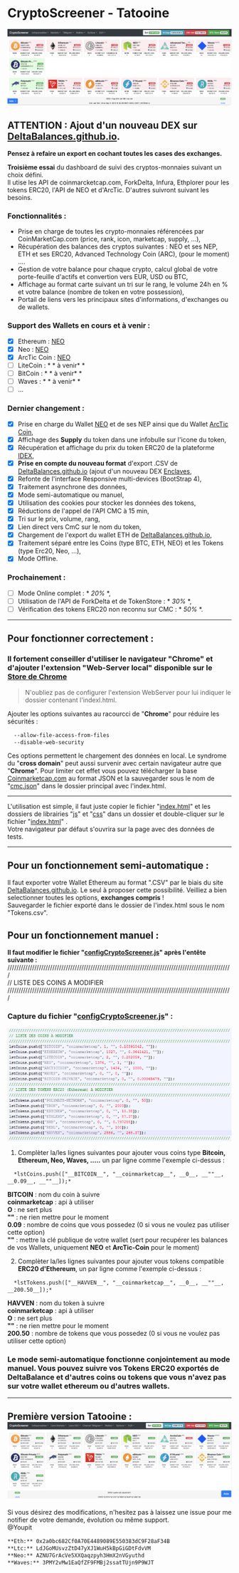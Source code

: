 # CryptoScreener - Tatooine  
![Capture Crypto-Screener](https://raw.githubusercontent.com/Youpit44/cryptoscreener/tatooine/docs/v_Tatooine.png)  
## ATTENTION : Ajout d'un nouveau DEX sur [DeltaBalances.github.io](https://deltabalances.github.io/).
**Pensez à refaire un export en cochant toutes les cases des exchanges.**  
  
    
**Troisième essai** du dashboard de suivi des cryptos-monnaies suivant un choix défini.  
Il utise les API de coinmarcketcap.com, ForkDelta, Infura, Ethplorer pour les tokens ERC20, l'API de NEO et d'ArcTic. D'autres suivront suivant les besoins. 
   
### Fonctionnalités :  
  * Prise en charge de toutes les crypto-monnaies référencées par CoinMarketCap.com (price, rank, icon, marketcap, supply, ...),  
  * Récupération des balances des cryptos suivantes : NEO et ses NEP, ETH et ses ERC20, Advanced Technology Coin (ARC), (pour le moment) ....  
  * Gestion de votre balance pour chaque crypto, calcul global de votre porte-feuille d'actifs et convertion vers EUR, USD ou BTC,  
  * Affichage au format carte suivant un tri sur le rang, le volume 24h en % et votre balance (nombre de token en votre possession),  
  * Portail de liens vers les principaux sites d'informations, d'exchanges ou de wallets.  

### Support des Wallets en cours et à venir :  
- [x] Ethereum : [NEO](https://neotracker.io/wallet)  
- [x] Neo : [NEO](https://neotracker.io/wallet)  
- [x] ArcTic Coin : [NEO](https://neotracker.io/wallet)  
- [ ] LiteCoin : * * à venir* *   
- [ ] BitCoin : * * à venir* *   
- [ ] Waves : * * à venir* *   
- [ ] ...   
  
### Dernier changement :  
- [x] Prise en charge du Wallet [NEO](https://neotracker.io/wallet) et de ses NEP ainsi que du Wallet [ArcTic Coin](https://arcticcoin.org/),  
- [x] Affichage des **Supply** du token dans une infobulle sur l'icone du token,  
- [x] Récupération et affichage du prix du token ERC20 de la plateforme [IDEX](https://idex.market/),  
- [x] **Prise en compte du nouveau format** d'export .CSV de [DeltaBalances.github.io](https://deltabalances.github.io/) (ajout d'un nouveau DEX [Enclaves](http://enclaves.io/),  
- [x] Refonte de l'interface Responsive multi-devices (BootStrap 4),  
- [x] Traitement asynchrone des données,  
- [x] Mode semi-automatique ou manuel,  
- [x] Utilisation des cookies pour stocker les données des tokens,  
- [x] Réductions de l'appel de l'API CMC à 15 min,  
- [x] Tri sur le prix, volume, rang,  
- [x] Lien direct vers CmC sur le nom du token,  
- [x] Chargement de l'export du wallet ETH de [DeltaBalances.github.io](https://deltabalances.github.io/),  
- [x] Traitement séparé entre les Coins (type BTC, ETH, NEO) et les Tokens (type Erc20, Neo, ...),  
- [x] Mode Offline.  
  
### Prochainement :  
- [ ] Mode Online complet : * *20%* *,  
- [ ] Utilisation de l'API de ForkDelta et de TokenStore : * *30%* *,  
- [ ] Vérification des tokens ERC20 non reconnu sur CMC : * *50%* *.  

---
## Pour fonctionner correctement :  
### Il fortement conseiller d'utiliser le navigateur "**Chrome**" et d'ajouter l'extension "Web-Server local" disponible sur le [Store de Chrome](https://chrome.google.com/webstore/detail/web-server-for-chrome/ofhbbkphhbklhfoeikjpcbhemlocgigb)  
> N'oubliez pas de configurer l'extension WebServer pour lui indiquer le dossier contenant l'indexl.html.  

Ajouter les options suivantes au racourcci de "**Chrome**" pour réduire les sécurités :  
```
  --allow-file-access-from-files  
  --disable-web-security  
```
Ces options permettent le chargement des données en local. Le syndrome du "**cross domain**" peut aussi survenir avec certain navigateur autre que "**Chrome**". Pour limiter cet effet vous pouvez télécharger la base [Coinmarketcap.com](https://api.coinmarketcap.com/v1/ticker/?limit=0&convert=EUR) au format JSON et la sauvegarder sous le nom de "[cmc.json](https://api.coinmarketcap.com/v1/ticker/?limit=0&convert=EUR)" dans le dossier principal avec l'index.html.  
  
---
L'utilisation est simple, il faut juste copier le fichier "[index.html](index.html)" et les dossiers de librairies "[js](js/)" et "[css](css/)" dans un dossier et double-cliquer sur le fichier "[index.html](index.html)" .  
Votre navigateur par défaut s'ouvrira sur la page avec des données de tests. 
  
---  
## Pour un fonctionnement semi-automatique :  
Il faut exporter votre Wallet Ethereum au format ".CSV" par le biais du site [DeltaBalances.github.io](https://deltabalances.github.io/). Le seul à proposer cette possibilité. Veilliez a bien selectionner toutes les options, **exchanges compris** !    
Sauvegarder le fichier exporté dans le dossier de l'index.html sous le nom "Tokens.csv".   
  
## Pour un fonctionnement manuel :  
__Il faut modifier le fichier "[configCryptoScreener.js](js/configCryptoScreener.js)" après l'entête suivante :__  
  ////////////////////////////////////////////////////////////////////////////////////////////////////  
  // LISTE DES COINS A MODIFIER  
  ////////////////////////////////////////////////////////////////////////////////////////////////////  
### Capture du fichier "[configCryptoScreener.js](js/configCryptoScreener.js)" :  
![Capture Configuration Crypto-Screener](https://raw.githubusercontent.com/Youpit44/cryptoscreener/master/docs/Config.PNG)  
  
1) Complèter la/les lignes suivantes pour ajouter vous coins type **Bitcoin, Ethereum, Neo, Waves, .....** un par ligne comme l'exemple ci-dessus :  
```
  *lstCoins.push(["__BITCOIN__", "__coinmarketcap__", __0__, __""__, __0.09__, __""__]);*  
```
**BITCOIN** : nom du coin à suivre  
**coinmarketcap** : api à utiliser  
**O** : ne sert plus  
**""** : ne rien mettre pour le moment  
**0.09** : nombre de coins que vous possedez (0 si vous ne voulez pas utiliser cette option)  
**""** :  mettre la clé publique de votre wallet (sert pour recupérer les balances de vos Wallets, uniquement **NEO** et **ArcTic-Coin** pour le moment)    
           
2) Complèter la/les lignes suivantes pour ajouter vous tokens compatible **ERC20 d'Ethereum**, un par ligne comme l'exemple ci-dessus :  
```
  *lstTokens.push(["__HAVVEN__", "__coinmarketcap__", __0__, __""__, __200.50__]);*  
```
**HAVVEN** : nom du token à suivre  
**coinmarketcap** : api à utiliser  
**O** : ne sert plus  
**""** : ne rien mettre pour le moment  
**200.50** : nombre de tokens que vous possedez (0 si vous ne voulez pas utiliser cette option)  
  
### Le mode semi-automatique fonctionne conjointement au mode manuel. Vous pouvez suivre vos Tokens ERC20 exportés de DeltaBalance et d'autres coins ou tokens que vous n'avez pas sur votre wallet ethereum ou d'autres wallets.   
  
---  
Première version Tatooine :  
![Capture Crypto-Screener](https://raw.githubusercontent.com/Youpit44/cryptoscreener/tatooine/docs/Capture.PNG)  
---  
Si vous désirez des modifications, n'hesitez pas à laissez une issue pour me notifier de votre demande, évolution ou même support.  
@Youpit  
```
**Eth:** 0x2a0bc682Cf0A70E4489089E550383dC9F28aF34B  
**Ltc:** LdJGoMUsvzZtD47yXJ1WuH5kBpGiGDtFdvVM  
**Neo:** AZNU7GrAcVe5XXQaqzpyh3HmX2nVGyuthd  
**Waves:** 3PMY2vMw1EaQfZF9FMBj2ssatTUjn9P9WJT  
```